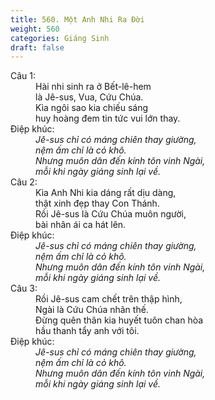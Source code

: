 ```yaml
---
title: 560. Một Anh Nhi Ra Đời
weight: 560
categories: Giáng Sinh
draft: false
---
```

<dl><dt>Câu 1:</dt><dd data-verse="1">Hài nhi sinh ra ở Bết-lê-hem <br/>là Jê-sus, Vua, Cứu Chúa. <br/>Kìa ngôi sao kia chiếu sáng <br/>huy hoàng đem tin tức vui lớn thay. </dd><dt>Điệp khúc:</dt><dd data-chorus="1"><em>Jê-sus chỉ có máng chiên thay giường, <br/>nệm ấm chỉ là cỏ khô. <br/>Nhưng muôn dân đến kính tôn vinh Ngài, <br/>mỗi khi ngày giáng sinh lại về. </em></dd><dt>Câu 2:</dt><dd data-verse="2">Kìa Anh Nhi kia dáng rất dịu dàng, <br/>thật xinh đẹp thay Con Thánh. <br/>Rồi Jê-sus là Cứu Chúa muôn người, <br/>bài nhân ái ca hát lên. </dd><dt>Điệp khúc:</dt><dd data-chorus="1"><em>Jê-sus chỉ có máng chiên thay giường, <br/>nệm ấm chỉ là cỏ khô. <br/>Nhưng muôn dân đến kính tôn vinh Ngài, <br/>mỗi khi ngày giáng sinh lại về. </em></dd><dt>Câu 3:</dt><dd data-verse="3">Rồi Jê-sus cam chết trên thập hình, <br/>Ngài là Cứu Chúa nhân thế. <br/>Đừng quên thân kia huyết tuôn chan hòa <br/>hầu thanh tẩy anh với tôi. </dd><dt>Điệp khúc:</dt><dd data-chorus="1"><em>Jê-sus chỉ có máng chiên thay giường, <br/>nệm ấm chỉ là cỏ khô. <br/>Nhưng muôn dân đến kính tôn vinh Ngài, <br/>mỗi khi ngày giáng sinh lại về. </em></dd></dl>
